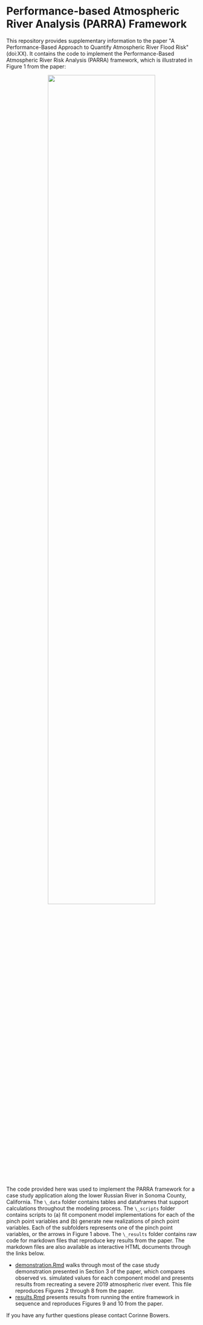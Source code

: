 # Performance-based Atmospheric River Analysis (PARRA) Framework

This repository provides supplementary information to the paper "A Performance-Based Approach to Quantify Atmospheric River Flood Risk" (doi:XX). 
It contains the code to implement the Performance-Based Atmospheric River Risk Analysis (PARRA) framework, which is illustrated in Figure 1 from the paper:

<!-- <p align="center">
  <img src="https://user-images.githubusercontent.com/49569602/128727103-e81cd681-d8bc-42f0-9b67-97f4d7eec394.png" width=75% height=75%>
</p> -->

<p align="center">
  <img src="https://user-images.githubusercontent.com/49569602/141232598-58d62a27-bd04-4d48-a49d-76c8fe636796.png" width=75% height=75%>
</p>

The code provided here was used to implement the PARRA framework for a case study application along the lower Russian River in Sonoma County, California. 
The `\_data` folder contains tables and dataframes that support calculations throughout the modeling process.
The `\_scripts` folder contains scripts to (a) fit component model implementations for each of the pinch point variables and (b) generate new realizations of pinch point variables. 
Each of the subfolders represents one of the pinch point variables, or the arrows in Figure 1 above.
The `\_results` folder contains raw code for markdown files that reproduce key results from the paper. The markdown files are also available as interactive HTML documents through the links below.

* [demonstration.Rmd](https://corinnebowers.github.io/demonstration.html) walks through most of the case study demonstration presented in Section 3 of the paper, which compares observed vs. simulated values for each component model and presents results from recreating a severe 2019 atmospheric river event. This file reproduces Figures 2 through 8 from the paper.
* [results.Rmd](https://corinnebowers.github.io/results.html) presents results from running the entire framework in sequence and reproduces Figures 9 and 10 from the paper. 

If you have any further questions please contact Corinne Bowers. 
